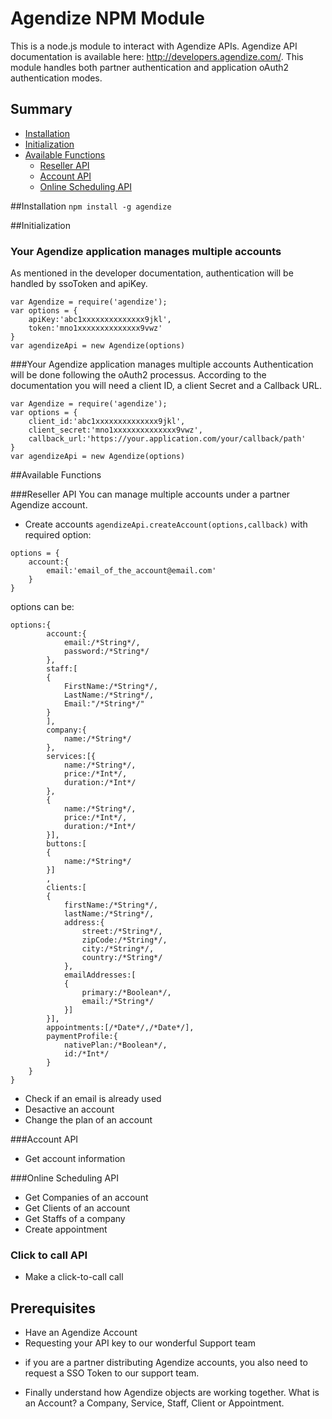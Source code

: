 Agendize NPM Module
==============================

This is a node.js module to interact with Agendize APIs. Agendize API documentation is available here: http://developers.agendize.com/. 
This module handles both partner authentication and application oAuth2 authentication modes.

## Summary
* [Installation](#markdown-header-installation)
* [Initialization](#markdown-header-initialization)
* [Available Functions](#markdown-header-available)
    * [Reseller API](#markdown-header-reseller)
    * [Account API](#markdown-header-account)
    * [Online Scheduling API](#markdown-header-online)

##Installation
`npm install -g agendize`

##Initialization
### Your Agendize application manages multiple accounts
As mentioned in the developer documentation, authentication will be handled by ssoToken and apiKey.
```
var Agendize = require('agendize');
var options = {
	apiKey:'abc1xxxxxxxxxxxxxx9jkl',
	token:'mno1xxxxxxxxxxxxxx9vwz'
}
var agendizeApi = new Agendize(options)
```
###Your Agendize application manages multiple accounts
Authentication will be done following the oAuth2 processus. According to the documentation you will need a client ID, a client Secret and a Callback URL.

```
var Agendize = require('agendize');
var options = {
	client_id:'abc1xxxxxxxxxxxxxx9jkl',
	client_secret:'mno1xxxxxxxxxxxxxx9vwz',
	callback_url:'https://your.application.com/your/callback/path'
}
var agendizeApi = new Agendize(options)
```

##Available Functions
 
###Reseller API
You can manage multiple accounts under a partner Agendize account.

* Create accounts
`agendizeApi.createAccount(options,callback)` 
with required option:
```
options = {
	account:{
		email:'email_of_the_account@email.com'
	}
}
```
options can be:

```
options:{
		account:{
			email:/*String*/,
			password:/*String*/
		},
		staff:[
		{
			FirstName:/*String*/,
			LastName:/*String*/,
			Email:"/*String*/"
		}
		],
		company:{
			name:/*String*/
		},
		services:[{
			name:/*String*/,
			price:/*Int*/,
			duration:/*Int*/
		},
		{
			name:/*String*/,
			price:/*Int*/,
			duration:/*Int*/
		}],
		buttons:[
		{
			name:/*String*/
		}]
		,
		clients:[
		{
			firstName:/*String*/,
			lastName:/*String*/,
			address:{
				street:/*String*/,
				zipCode:/*String*/,
				city:/*String*/,
				country:/*String*/
			},
			emailAddresses:[
			{
				primary:/*Boolean*/,
				email:/*String*/
			}]
		}],
		appointments:[/*Date*/,/*Date*/],
		paymentProfile:{
			nativePlan:/*Boolean*/,
			id:/*Int*/
		}
	}
}
```

* Check if an email is already used
* Desactive an account
* Change the plan of an account

###Account API
* Get account information

###Online Scheduling API
* Get Companies of an account
* Get Clients of an account
* Get Staffs of a company
* Create appointment

### Click to call API
* Make a click-to-call call 

## Prerequisites
* Have an Agendize Account
* Requesting your API key to our wonderful Support team

- if you are a partner distributing Agendize accounts, you also need to request a SSO Token to our support team.

* Finally understand how Agendize objects are working together. What is an Account? a Company, Service, Staff, Client or Appointment. 
